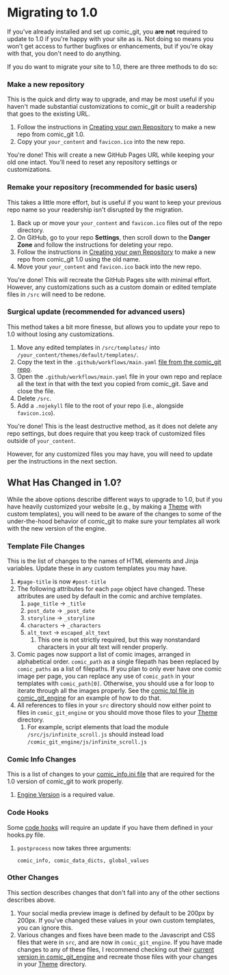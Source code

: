 # Migrating to 1.0

If you've already installed and set up comic\_git, you **are not** required to update to 1.0 if you're happy with your site as is. Not doing so means you won't get access to further bugfixes or enhancements, but if you're okay with that, you don't need to do anything.

If you do want to migrate your site to 1.0, there are three methods to do so:

### Make a new repository

This is the quick and dirty way to upgrade, and may be most useful if you haven't made substantial customizations to comic\_git or built a readership that goes to the existing URL.

1. Follow the instructions in [Creating your own Repository](../getting-started/creating-your-own-repository.md) to make a new repo from comic\_git 1.0.
2. Copy your `your_content` and `favicon.ico` into the new repo.

You're done! This will create a new GitHub Pages URL while keeping your old one intact. You'll need to reset any repository settings or customizations.

### Remake your repository (recommended for basic users)

This takes a little more effort, but is useful if you want to keep your previous repo name so your readership isn't disrupted by the migration.

1. Back up or move your `your_content` and `favicon.ico` files out of the repo directory.
2. On GitHub, go to your repo **Settings**, then scroll down to the **Danger Zone** and follow the instructions for deleting your repo.
3. Follow the instructions in [Creating your own Repository](../getting-started/creating-your-own-repository.md) to make a new repo from comic\_git 1.0 using the old name.
4. Move your `your_content` and `favicon.ico` back into the new repo.

You're done! This will recreate the GitHub Pages site with minimal effort. However, any customizations such as a custom domain or edited template files in `/src` will need to be redone.

### Surgical update (recommended for advanced users)

This method takes a bit more finesse, but allows you to update your repo to 1.0 without losing any customizations.

1. Move any edited templates in `/src/templates/` into `/your_content/themes/default/templates/`.
2. Copy the text in the `.github/workflows/main.yaml` [file from the comic\_git repo](https://github.com/ryanvilbrandt/comic_git/blob/working/.github/workflows/main.yaml).
3. Open the `.github/workflows/main.yaml` file in your own repo and replace all the text in that with the text you copied from comic\_git. Save and close the file.
4. Delete `/src`.
5. Add a `.nojekyll` file to the root of your repo (i.e., alongside `favicon.ico`).

You're done! This is the least destructive method, as it does not delete any repo settings, but does require that you keep track of customized files outside of `your_content`.

However, for any customized files you may have, you will need to update per the instructions in the next section.

## What Has Changed in 1.0?

While the above options describe different ways to upgrade to 1.0, but if you have heavily customized your website (e.g., by making a [Theme](../advanced-editing/themes.md) with custom templates), you will need to be aware of the changes to some of the under-the-hood behavior of comic\_git to make sure your templates all work with the new version of the engine.

### Template File Changes

This is the list of changes to the names of HTML elements and Jinja variables. Update these in any custom templates you may have.

1. `#page-title` is now `#post-title`&#x20;
2. The following attributes for each `page` object have changed. These attributes are used by default in the comic and archive templates.
   1. `page_title` -> `_title`&#x20;
   2. `post_date` -> `_post_date`&#x20;
   3. `storyline` -> `_storyline`
   4. `characters` -> `_characters`&#x20;
   5. `alt_text` -> `escaped_alt_text`
      1. This one is not strictly required, but this way nonstandard characters in your alt text will render properly.
3. Comic pages now support a list of comic images, arranged in alphabetical order. `comic_path`  as a single filepath has been replaced by `comic_paths` as a list of filepaths. If you plan to only ever have one comic image per page, you can replace any use of `comic_path` in your templates with `comic_path[0]`. Otherwise, you should use a for loop to iterate through all the images properly. See the [comic.tpl file in comic\_git\_engine](https://github.com/ryanvilbrandt/comic_git_engine/blob/1.0/templates/comic.tpl#L19) for an example of how to do that.
4. All references to files in your `src` directory should now either point to files in `comic_git_engine` or you should move those files to your [Theme](../advanced-editing/themes.md) directory.
   1. For example, script elements that load the module `/src/js/infinite_scroll.js` should instead load `/comic_git_engine/js/infinite_scroll.js`&#x20;

### Comic Info Changes

This is a list of changes to your [comic\_info.ini file](../basic-editing/editing-your-comic-info.md) that are required for the 1.0 version of comic\_git to work properly.

1. [Engine Version](https://comic-git.gitbook.io/documentation/basic-editing/editing-your-comic-info#engine-version) is a required value.

### Code Hooks

Some [code hooks](https://comic-git.gitbook.io/documentation/other-expert-tips#code-hooks) will require an update if you have them defined in your hooks.py file.

1.  `postprocess` now takes three arguments:&#x20;

    ```
    comic_info, comic_data_dicts, global_values
    ```

### Other Changes

This section describes changes that don't fall into any of the other sections describes above.

1. Your social media preview image is defined by default to be 200px by 200px. If you've changed these values in your own custom templates, you can ignore this.
2. Various changes and fixes have been made to the Javascript and CSS files that were in `src`, and are now in `comic_git_engine`. If you have made changes to any of these files, I recommend checking out their [current version in comic\_git\_engine](https://github.com/ryanvilbrandt/comic_git_engine/tree/1.0) and recreate those files with your changes in your [Theme](../advanced-editing/themes.md) directory.
